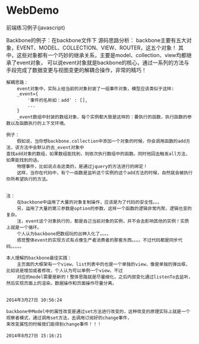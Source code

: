 WebDemo
=======

前端练习例子(javascript)

Backbone的例子：在backbone文件下
源码思路分析：
    backbone主要有五大对象，EVENT、MODEL、COLLECTION、VIEW、ROUTER，这五个对象！
    其中，这些对象都有一个巧妙的继承关系，主要是model、collection、view均都继承了event对象，
    可以说event对象就是backbone的核心，通过一系列的方法与手段完成了数据变更与视图变更的解耦合操作，非常的精巧！

    解耦思路：
        event对象中，实际上给当前的对象封装了一组事件对象，模型应该类似于这样:
        _event={
            '事件的名称如：add' : [],
            ...
        }
        _event数组中封装的数组对象，每个实例都大致是这样的：要执行的函数，执行函数的参数以及函数执行的上下文环境。

    例子：
        假如说，当你想backbone.collection中添加一个对象的时候，你会调用函数的add方法，该方法中会默认的去_event对象中
    查找add对象的数组，如果数组能找到，则依次执行数组中的函数。同时他回去触发all方法，如果能找到的话。
        物理事件，比如说点击这类的，是通过jquery的方法进行的绑定！
        这样，当你在代码中，有个一函数是监听这个实例的这个add方法的时候，自然就会被执行你所希望执行的方法。


    注：
        在backbone中运用了大量的对象复制操作，应该是为了代码的安全性。。。
        另，运用了大量的第三参数是option的参数，这样一个函数的逻辑非常内聚，逻辑也变的复杂。
        注，event这个对象执行的，都是自己当前对象的实例，并不会去影响其他的实例！实质上就是一个循环。
        个人认为backbone把数组玩的出神入化了。。。。
        感觉整体event的实现方式有点像生产者消费者的那套东西。。。。不过代码都是同步代码。。。。。

    本人理解的backbone最佳实践：
        主页面的大框架有一个view，list列表中的也是一个单独的view，像是单独的弹出框，比如说是增加或者修改，个人认为可以单例一个view，不过
        对应的model需要是新的！整体思路就是尽量细化，之后内部变化通过listenTo去监听，然后实现页面上的渲染。数据操作和页面操作尽量分离。

                                                                                                2014年3月27日 10:56:24

    backbone中Model中的属性改变是通过set方法进行改变的，这种改变的原理实际上就是一个观察者模式，通过调用set方法，去调用订阅好的change事件，
    来改变属性的时候我们能得到change事件！！！
                                                                                                2014年8月27日 15:16:21
